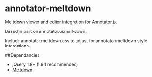 # annotator-meltdown
Meltdown viewer and editor integration for Annotator.js.

Based in part on annotator.ui.markdown.

Include annotator.meltdown.css to adjust for annotator/meltdown
style interactions.

##Dependancies
* jQuery 1.8+ (1.9.1 recommended)
* [Meltdown](https://github.com/iphands/Meltdown)
